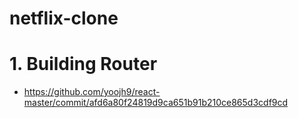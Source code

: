 # netflix-clone

# 1. Building Router

- https://github.com/yoojh9/react-master/commit/afd6a80f24819d9ca651b91b210ce865d3cdf9cd
